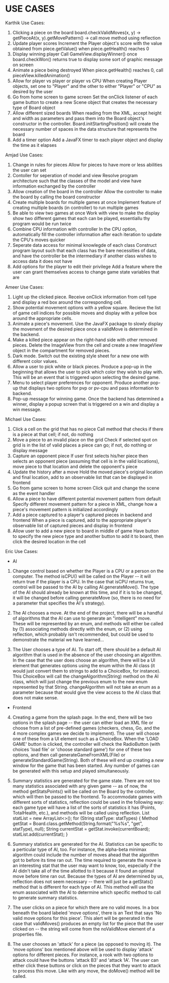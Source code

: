 # USE CASES

Karthik Use Cases:
1. Clicking a piece on the board
board.checkValidMoves(x, y) -> getPieceAt(x, y).getMovePattern() -> call move method using reflection
2. Update player scores
Increment the Player object's score with the value obtained from piece.getValue() when piece.getHealth() reaches 0
3. Display winning player
Call GameView.displayWinner() once board.checkWon() returns true to display some sort of graphic message on screen
4. Animate a piece being destroyed
When piece.getHealth() reaches 0, call pieceView.killedAnimation()
5. Allow for player vs player or player vs CPU
When creating Player objects, set one to "Player" and the other to either "Player" or "CPU" as desired by the user
6. Go from home screen to game screen
Set the onClick listener of each game button to create a new Scene object that creates the necessary type of Board object
7. Allow different sized boards
When reading from the XML, accept height and width as parameters and pass them into the Board object's constructor in the controller. Board.initStartingPosition() will create the necessary number of spaces in the data structure that represents the board
8. Add a timer option 
Add a JavaFX timer to each player object and display the time as it elapses

Amjad Use Cases:
1. Change in rules for pieces
Allow for pieces to have more or less abilities the user can set
2. Contoller for seperation of model and view
Resolve program architecture such that the classes of the model and view have information exchanged by the controller
3. Allow creation of the board in the controller
Allow the controller to make the board by calling the board constructor
4. Create multiple boards for multiple games at once
Implement feature of creating multiple boards (in controller) to run multiple games
5. Be able to view two games at once
Work with view to make the display show two different games that each can be played, essentiallu thy program would be run twice
6. Combine CPU information with controller
In the CPU option, automatically fill the controller information after each iteration to update the CPU's moves quicker
7. Seperate data access for minimal knowlegde of each class
Construct program layout such that each class has the bare necessities of data, and have the controller be the intermediary if another class wishes to access data it does not have
8. Add options for the player to edit their privilege
Add a feature where the user can grant themselves access to change game state variables that are


Ameer Use Cases:
1. Light up the clicked piece.
Receive onClick information from cell type and display a red box around the corresponding cell.
2. Show potential movement options with a yellow square.
Recieve the list of game cell indices for possible moves and display with a yellow box around the appropriate cells.
3. Animate a piece's movement.
Use the JavaFX package to slowly display the movement of the desired piece once a validMove is determined in the backend.
4. Make a killed piece appear on the right-hand side with other removed pieces.
Delete the ImageView from the cell and create a new ImageView object in the compartment for removed pieces.
5. Dark mode.
Switch out the existing style sheet for a new one with different color values.
6. Allow a user to pick white or black pieces.
Produce a pop-up in the beginning that allows the user to pick which color they wish to play with. This will be an event that is triggered upon selecting the desired game.
7. Menu to select player preferences for opponent.
Produce another pop-up that displays two options for pvp or pv-cpu and pass information to backend.
8. Pop-up message for winning game.
Once the backend has determined a winner, display a popup screen that is triggered on a win and display
a win message.

Michael Use Cases:
1. Click a cell on the grid that has no piece
Call method that checks if there is a piece at that cell; if not, do nothing
2. Move a piece to an invalid place on the grid
Check if selected spot on grid is in the list of valid places a piece can go; if not, do nothing or display message
3. Capture an opponent piece
If user first selects his/her piece then selects an opponent piece (assuming that cell is in the valid locations), move piece to that location and delete the opponent's piece
4. Update the history after a move
Hold the moved piece's original location and final location, add to an observable list that can be displayed in frontend
5. Go from game screen to home screen
Click quit and change the scene as the event handler
6. Allow a piece to have different potential movement pattern from default
Specify different movement pattern for a piece in XML, change how a piece's movement pattern is initialized accordingly
7. Add a piece captured to a player's captured pieces in backend and frontend
When a piece is captured, add to the appropriate player's observable list of captured pieces and display in frontend
8. Allow user to add a new piece to board in middle of game
Have button to specify the new piece type and another button to add it to board, then click the desired location in the cell

Eric Use Cases:

* AI

1. Change control based on whether the Player is a CPU or a person on the computer.
The method isCPU() will be called on the Player -- it will return true if the player is a CPU. In the case that isCPU returns true, control will be passed to the AI by calling AI.generateMove(). The type of the AI should already be known at this time, and if it is to be changed, it will be changed before calling generateMove (so, there is no need for a parameter that specifies the AI's strategy).

2. The AI chooses a move.
At the end of the project, there will be a handful of algorithms that the AI can use to generate an "intelligent" move. These will be represented by an enum, and methods will either be called by (1) associating methods directly with the enum, or (2) using reflection, which probably isn't recommended, but could be used to demonstrate the material we have learned...

3. The User chooses a type of AI.
To start off, there should be a default AI algorithm that is used in the absence of the user choosing an algorithm. In the case that the user does choose an algorithm, there will be a UI element that generates options using the enum within the AI class (it would just convert them to strings to add to a ChoiceBox, for instance). This ChoiceBox will call the changeAlgorithm(String) method on the AI class, which will just change the previous enum to the new enum represented by that String. changeAlgorithm will not take an enum as a parameter because that would give the view access to the AI class that does not make sense.

* Frontend

4. Creating a game from the splash page.
In the end, there will be two options in the splash page -- the user can either load an XML file or choose from a list of pre-defined games (checkers, chess, Go, and the 4 more complex games we decide to implement). The user will choose one of these from a UI element such as a ChoiceBox. When the 'LOAD GAME' button is clicked, the controller will check the RadioButton (with choices 'load file' or 'choose standard game') for one of these two options, and then call generateGameFromXML(File) or generateStandardGame(String). Both of these will end up creating a *new* window for the game that has been started. Any number of games can be generated with this setup and played simultaneously.

5. Summary statistics are generated for the game state.
There are not too many statistics associated with any given game -- as of now, the method getStatsPoints() will be called on the Board by the controller, which will then be passed to the frontend. To accommodate games with different sorts of statistics, reflection could be used in the following way: each game type will have a list of the sorts of statistics it has (Points, TotalHealth, etc.), and methods will be called using reflection.
List statList = new ArrayList<>();
for (String statType: statTypes) {
    Method getStat = Board.class.getMethod(String.format("%s%s", "get", statType), null);
    String currentStat = getStat.invoke(currentBoard);
    statList.add(currentStat);
}


6. Summary statistics are generated for the AI.
Statistics can be specific to a perticular type of AI, too. For instance, the alpha-beta minimax algorithm could include the number of moves ahead that the algorithm got to before its time ran out. The time required to generate the move is an interesting stat that the user may want to know, too, especially if the AI didn't take all of the time allotted to it because it found an optimal move before time ran out. Because the types of AI are determined by us, reflection does not seem necessary -- there will just be a getStats() method that is different for each type of AI. This method will use the enum associated with the AI to determine which specific method to call to generate summary statistics.

7. The user clicks on a piece for which there are no valid moves.
In a box beneath the board labeled 'move options', there is an Text that says 'No valid move options for this piece'. This alert will be generated in the case that validMoves() produces an empty list for the piece that the user clicked on -- the string will come from the noValidMove element of a properties file.

8. The user chooses an 'attack' for a piece (as opposed to moving it).
The 'move options' box mentioned above will be used to display 'attack' options for different pieces. For instance, a rook with two options to attack could have the buttons 'attack B3' and 'attack 1A'. The user can either click these buttons or click on the pieces that they want to attack to process this move. Like with any move, the doMove() method will be called.